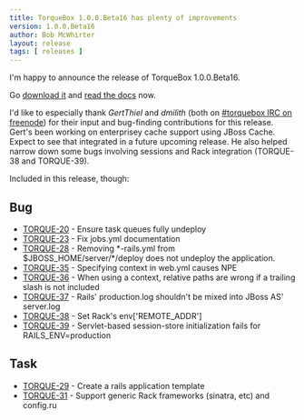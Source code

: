 ```yaml
---
title: TorqueBox 1.0.0.Beta16 has plenty of improvements
version: 1.0.0.Beta16
author: Bob McWhirter
layout: release
tags: [ releases ]
---
```

I'm happy to announce the release of TorqueBox 1.0.0.Beta16.

Go [download it](/download/) and [read the docs](/documentation/#{page.version}/) now.

I'd like to especially thank *GertThiel* and *dmilith* (both on [#torquebox IRC on freenode](/community/irc/)) 
for their input and bug-finding contributions for this release.  Gert's been working on enterprisey cache 
support using JBoss Cache.  Expect to see that integrated in a future upcoming release.  He also helped 
narrow down some bugs involving sessions and Rack integration (TORQUE-38 and TORQUE-39).

Included in this release, though:

## Bug

* [TORQUE-20](https://jira.jboss.org/jira/browse/TORQUE-20) - Ensure task queues fully undeploy
* [TORQUE-23](https://jira.jboss.org/jira/browse/TORQUE-23) - Fix jobs.yml documentation
* [TORQUE-28](https://jira.jboss.org/jira/browse/TORQUE-28) - Removing \*-rails.yml from $JBOSS_HOME/server/\*/deploy does not undeploy the application.
* [TORQUE-35](https://jira.jboss.org/jira/browse/TORQUE-35) - Specifying context in web.yml causes NPE
* [TORQUE-36](https://jira.jboss.org/jira/browse/TORQUE-36) - When using a context, relative paths are wrong if a trailing slash is not included
* [TORQUE-37](https://jira.jboss.org/jira/browse/TORQUE-37) - Rails' production.log shouldn't be mixed into JBoss AS' server.log
* [TORQUE-38](https://jira.jboss.org/jira/browse/TORQUE-38) - Set Rack's env\['REMOTE_ADDR'\]
* [TORQUE-39](https://jira.jboss.org/jira/browse/TORQUE-39) - Servlet-based session-store initialization fails for RAILS_ENV=production

## Task

* [TORQUE-29](https://jira.jboss.org/jira/browse/TORQUE-29) - Create a rails application template
* [TORQUE-31](https://jira.jboss.org/jira/browse/TORQUE-31) - Support generic Rack frameworks (sinatra, etc) and config.ru


